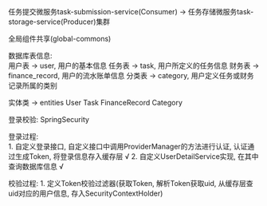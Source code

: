 任务提交微服务task-submission-service(Consumer) -> 任务存储微服务task-storage-service(Producer)集群

全局组件共享(global-commons)

数据库表信息:  
    用户表 -> user, 用户的基本信息 
    任务表 -> task, 用户所定义的任务信息
    财务表 -> finance_record, 用户的流水账单信息
    分类表 -> category, 用户定义任务或财务记录所属的类别

实体类 -> entities
    User
    Task
    FinanceRecord
    Category


登录校验: SpringSecurity

登录过程:  
          1. 自定义登录接口, 自定义接口中调用ProviderManager的方法进行认证, 认证通过生成Token, 将登录信息存入缓存层  √
          2. 自定义UserDetailService实现, 在其中查询数据库信息  √

校验过程: 
          1. 定义Token校验过滤器(获取Token, 解析Token获取uid, 从缓存层查uid对应的用户信息, 存入SecurityContextHolder)
